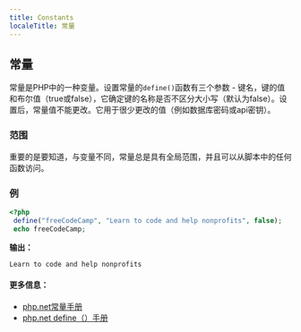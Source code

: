 ```yaml
---
title: Constants
localeTitle: 常量
---
```

## 常量

常量是PHP中的一种变量。设置常量的`define()`函数有三个参数 - 键名，键的值和布尔值（true或false），它确定键的名称是否不区分大小写（默认为false）。设置后，常量值不能更改。它用于很少更改的值（例如数据库密码或api密钥）。

### 范围

重要的是要知道，与变量不同，常量总是具有全局范围，并且可以从脚本中的任何函数访问。

### 例

```PHP
<?php 
 define("freeCodeCamp", "Learn to code and help nonprofits", false); 
 echo freeCodeCamp; 
```

**输出：**

```text
Learn to code and help nonprofits 
```

#### 更多信息：

*   [php.net常量手册](https://secure.php.net/manual/en/language.constants.php)
*   [php.net define（）手册](https://secure.php.net/manual/en/function.define.php)